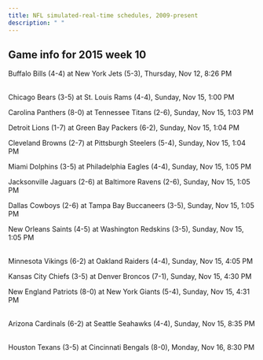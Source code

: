 ```yaml
---
title: NFL simulated-real-time schedules, 2009-present
description: " "
---
```


## Game info for 2015 week 10
Buffalo Bills (4-4) at New York Jets (5-3), Thursday, Nov 12, 8:26 PM

<br/>Chicago Bears (3-5) at St. Louis Rams (4-4), Sunday, Nov 15, 1:00 PM

Carolina Panthers (8-0) at Tennessee Titans (2-6), Sunday, Nov 15, 1:03 PM

Detroit Lions (1-7) at Green Bay Packers (6-2), Sunday, Nov 15, 1:04 PM

Cleveland Browns (2-7) at Pittsburgh Steelers (5-4), Sunday, Nov 15, 1:04 PM

Miami Dolphins (3-5) at Philadelphia Eagles (4-4), Sunday, Nov 15, 1:05 PM

Jacksonville Jaguars (2-6) at Baltimore Ravens (2-6), Sunday, Nov 15, 1:05 PM

Dallas Cowboys (2-6) at Tampa Bay Buccaneers (3-5), Sunday, Nov 15, 1:05 PM

New Orleans Saints (4-5) at Washington Redskins (3-5), Sunday, Nov 15, 1:05 PM

<br/>Minnesota Vikings (6-2) at Oakland Raiders (4-4), Sunday, Nov 15, 4:05 PM

Kansas City Chiefs (3-5) at Denver Broncos (7-1), Sunday, Nov 15, 4:30 PM

New England Patriots (8-0) at New York Giants (5-4), Sunday, Nov 15, 4:31 PM

<br/>Arizona Cardinals (6-2) at Seattle Seahawks (4-4), Sunday, Nov 15, 8:35 PM

<br/>Houston Texans (3-5) at Cincinnati Bengals (8-0), Monday, Nov 16, 8:30 PM

